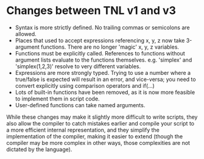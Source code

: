 # Changes between TNL v1 and v3

- Syntax is more strictly defined.  No trailing commas or semicolons are
  allowed.
- Places that used to accept expressions referencing x, y, z now take
  3-argument functions.  There are no longer 'magic' x, y, z variables.
- Functions must be explicitly called.  References to functions without
  argument lists evaluate to the functions themselves.  e.g. 'simplex' and
  'simplex(1,2,3)' resolve to very different variables.
- Expressions are more strongly typed.  Trying to use a number where a
  true/false is expected will result in an error, and vice-versa; you
  need to convert explicitly using comparison operators and if(...) 
- Lots of built-in functions have been removed, as it is now more feasible
  to implement them in script code.
- User-defined functions can take named arguments.

While these changes may make it slightly more difficult to write scripts,
they also allow the compiler to catch mistakes earlier and compile your
script to a more efficient internal representation, and they simplify
the implementation of the compiler, making it easier to extend (though
the compiler may be more complex in other ways, those complexities are
not dictated by the language).
